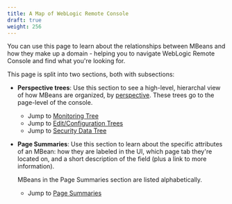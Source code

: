 ```yaml
---
title: A Map of WebLogic Remote Console
draft: true
weight: 256
---
```


You can use this page to learn about the relationships between MBeans and how they make up a domain - helping you to navigate WebLogic Remote Console and find what you're looking for.

This page is split into two sections, both with subsections:

* **Perspective trees**: Use this section to see a high-level, hierarchal view of how MBeans are organized, by [perspective](/weblogic-remote-console/administration-server/domain-configuration/#GUID-E1D3A576-47A8-4291-9F56-617B1039168F). These trees go to the page-level of the console. 
    * Jump to [Monitoring Tree](#monitoring)
    * Jump to [Edit/Configuration Trees](#edit)
    * Jump to [Security Data Tree](#securityData)
* **Page Summaries**: Use this section to learn about the specific attributes of an MBean: how they are labeled in the UI, which page tab they're located on, and a short description of the field (plus a link to more information).

    MBeans in the Page Summaries section are listed alphabetically.
    * Jump to [Page Summaries](#bean-tree)